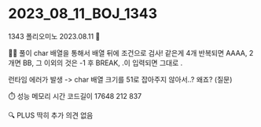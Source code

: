 # 2023_08_11_BOJ_1343

1343 폴리오미노 2023.08.11 📆

👩‍🏫 풀이
char 배열을 통해서 배열 뒤에 조건으로 검사! 같은게 4개 반복되면 AAAA, 2개면 BB, 그 이외의 것은 -1 후 BREAK, .이 입력되면 그대로 .

런타임 에러가 발생 -> char 배열 크기를 51로 잡아주지 않아서..? 왜죠? (질문)

⏱️ 성능
메모리 시간 코드길이
17648 212 837

🔍 PLUS
딱히 추가 의견 없음
